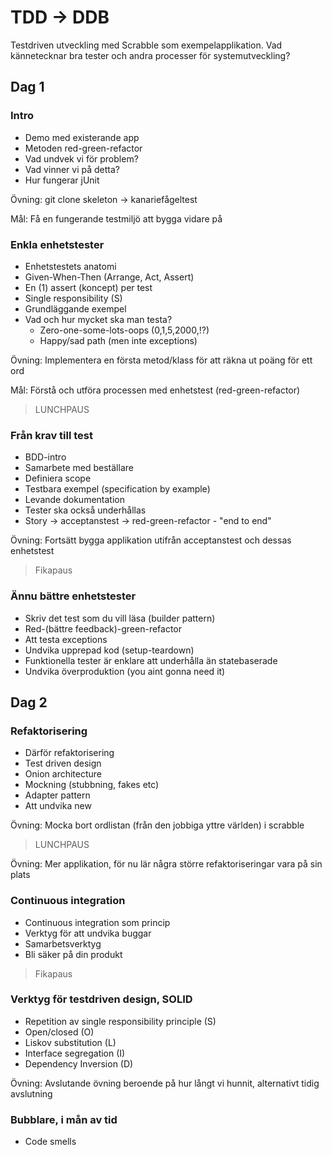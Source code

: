 TDD -> DDB
==========

Testdriven utveckling med Scrabble som exempelapplikation. Vad kännetecknar bra tester och andra processer för systemutveckling?

Dag 1
----

### Intro

- Demo med existerande app
- Metoden red-green-refactor
- Vad undvek vi för problem?
- Vad vinner vi på detta?
- Hur fungerar jUnit

Övning: git clone skeleton -> kanariefågeltest

Mål: Få en fungerande testmiljö att bygga vidare på

### Enkla enhetstester

- Enhetstestets anatomi
- Given-When-Then (Arrange, Act, Assert)
- En (1) assert (koncept) per test
- Single responsibility (S)
- Grundläggande exempel
- Vad och hur mycket ska man testa?
  - Zero-one-some-lots-oops (0,1,5,2000,!?)
  - Happy/sad path (men inte exceptions)

Övning: Implementera en första metod/klass för att räkna ut poäng för ett ord

Mål: Förstå och utföra processen med enhetstest (red-green-refactor)

> LUNCHPAUS

### Från krav till test

- BDD-intro
- Samarbete med beställare
- Definiera scope
- Testbara exempel (specification by example)
- Levande dokumentation
- Tester ska också underhållas
- Story -> acceptanstest -> red-green-refactor - "end to end"

Övning: Fortsätt bygga applikation utifrån acceptanstest och dessas enhetstest

> Fikapaus

### Ännu bättre enhetstester

- Skriv det test som du vill läsa (builder pattern)
- Red-(bättre feedback)-green-refactor
- Att testa exceptions
- Undvika upprepad kod (setup-teardown)
- Funktionella tester är enklare att underhålla än statebaserade
- Undvika överproduktion (you aint gonna need it)

Dag 2
----

### Refaktorisering

- Därför refaktorisering
- Test driven design
- Onion architecture
- Mockning (stubbning, fakes etc)
- Adapter pattern
- Att undvika new

Övning: Mocka bort ordlistan (från den jobbiga yttre världen) i scrabble

> LUNCHPAUS

Övning: Mer applikation, för nu lär några större refaktoriseringar vara på sin plats

### Continuous integration

- Continuous integration som princip
- Verktyg för att undvika buggar
- Samarbetsverktyg
- Bli säker på din produkt

> Fikapaus

### Verktyg för testdriven design, SOLID

- Repetition av single responsibility principle (S)
- Open/closed (O)
- Liskov substitution (L)
- Interface segregation (I)
- Dependency Inversion (D)

Övning: Avslutande övning beroende på hur långt vi hunnit, alternativt tidig avslutning

### Bubblare, i mån av tid

- Code smells
